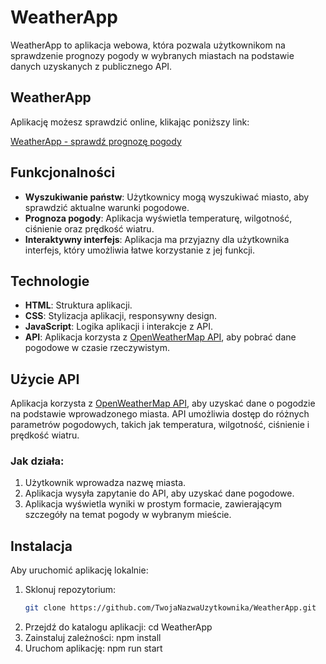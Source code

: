 # WeatherApp

WeatherApp to aplikacja webowa, która pozwala użytkownikom na sprawdzenie prognozy pogody w wybranych miastach na podstawie danych uzyskanych z publicznego API.

## WeatherApp

Aplikację możesz sprawdzić online, klikając poniższy link:

[WeatherApp - sprawdź prognozę pogody](https://drewniak1015.github.io/WeatherApp/)

## Funkcjonalności

- **Wyszukiwanie państw**: Użytkownicy mogą wyszukiwać miasto, aby sprawdzić aktualne warunki pogodowe.
- **Prognoza pogody**: Aplikacja wyświetla temperaturę, wilgotność, ciśnienie oraz prędkość wiatru.
- **Interaktywny interfejs**: Aplikacja ma przyjazny dla użytkownika interfejs, który umożliwia łatwe korzystanie z jej funkcji.

## Technologie

- **HTML**: Struktura aplikacji.
- **CSS**: Stylizacja aplikacji, responsywny design.
- **JavaScript**: Logika aplikacji i interakcje z API.
- **API**: Aplikacja korzysta z [OpenWeatherMap API](https://openweathermap.org/api), aby pobrać dane pogodowe w czasie rzeczywistym.

## Użycie API

Aplikacja korzysta z [OpenWeatherMap API](https://openweathermap.org/api), aby uzyskać dane o pogodzie na podstawie wprowadzonego miasta. API umożliwia dostęp do różnych parametrów pogodowych, takich jak temperatura, wilgotność, ciśnienie i prędkość wiatru.

### Jak działa:

1. Użytkownik wprowadza nazwę miasta.
2. Aplikacja wysyła zapytanie do API, aby uzyskać dane pogodowe.
3. Aplikacja wyświetla wyniki w prostym formacie, zawierającym szczegóły na temat pogody w wybranym mieście.

## Instalacja

Aby uruchomić aplikację lokalnie:

1. Sklonuj repozytorium:
   ```bash
   git clone https://github.com/TwojaNazwaUzytkownika/WeatherApp.git
2. Przejdź do katalogu aplikacji: cd WeatherApp
3. Zainstaluj zależności: npm install
4. Uruchom aplikację: npm run start
